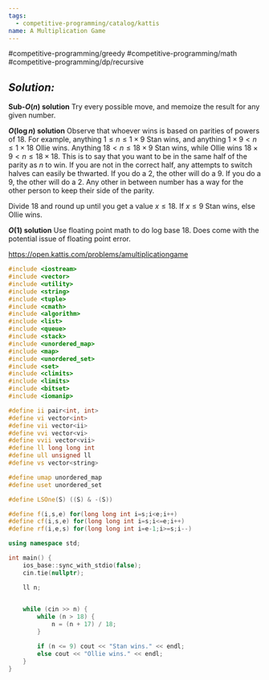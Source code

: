 ```yaml
---
tags:
  - competitive-programming/catalog/kattis
name: A Multiplication Game
---
```

#competitive-programming/greedy #competitive-programming/math #competitive-programming/dp/recursive 
## _Solution:_
**Sub-$O(n)$ solution**
Try every possible move, and memoize the result for any given number.

**$O(\log n)$ solution**
Observe that whoever wins is based on parities of powers of $18$. For example, anything $1\leq n\leq1\times9$ Stan wins, and anything $1\times9<n\leq1\times18$ Ollie wins. Anything $18<n\leq18\times9$ Stan wins, while Ollie wins $18\times9<n\leq18\times18$. This is to say that you want to be in the same half of the parity as $n$ to win. If you are not in the correct half, any attempts to switch halves can easily be thwarted. If you do a $2$, the other will do a $9$. If you do a $9$, the other will do a $2$. Any other in between number has a way for the other person to keep their side of the parity.

Divide $18$ and round up until you get a value $x\leq18$. If $x\leq9$ Stan wins, else Ollie wins.

**$O(1)$ solution**
Use floating point math to do log base $18$. Does come with the potential issue of floating point error.

https://open.kattis.com/problems/amultiplicationgame
```cpp
#include <iostream>
#include <vector>
#include <utility>
#include <string>
#include <tuple>
#include <cmath>
#include <algorithm>
#include <list>
#include <queue>
#include <stack>
#include <unordered_map>
#include <map>
#include <unordered_set>
#include <set>
#include <climits>
#include <limits>
#include <bitset>
#include <iomanip>

#define ii pair<int, int>
#define vi vector<int>
#define vii vector<ii>
#define vvi vector<vi>
#define vvii vector<vii>
#define ll long long int
#define ull unsigned ll
#define vs vector<string>

#define umap unordered_map
#define uset unordered_set

#define LSOne(S) ((S) & -(S))

#define f(i,s,e) for(long long int i=s;i<e;i++)
#define cf(i,s,e) for(long long int i=s;i<=e;i++)
#define rf(i,e,s) for(long long int i=e-1;i>=s;i--)

using namespace std;

int main() {
    ios_base::sync_with_stdio(false);
    cin.tie(nullptr);

    ll n;
    

    while (cin >> n) {
        while (n > 18) {
            n = (n + 17) / 18;
        }

        if (n <= 9) cout << "Stan wins." << endl;
        else cout << "Ollie wins." << endl;
    }
}
```